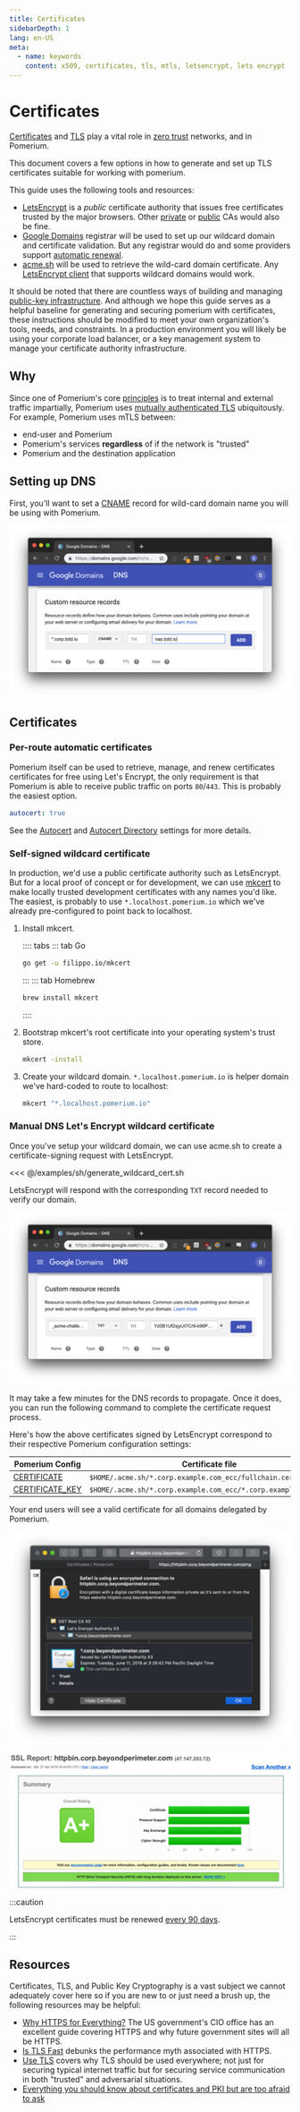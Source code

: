 ```yaml
---
title: Certificates
sidebarDepth: 1
lang: en-US
meta:
  - name: keywords
    content: x509, certificates, tls, mtls, letsencrypt, lets encrypt
---
```


# Certificates

[Certificates](https://en.wikipedia.org/wiki/X.509) and [TLS](https://en.wikipedia.org/wiki/Transport_Layer_Security) play a vital role in [zero trust][principles] networks, and in Pomerium.

This document covers a few options in how to generate and set up TLS certificates suitable for working with pomerium.

This guide uses the following tools and resources:

- [LetsEncrypt](https://letsencrypt.org/about/) is a _public_ certificate authority that issues free certificates trusted by the major browsers. Other [private](https://blog.cloudflare.com/how-to-build-your-own-public-key-infrastructure/) or [public](https://scotthelme.co.uk/are-ev-certificates-worth-the-paper-theyre-written-on/) CAs would also be fine.
- [Google Domains](https://domains.google.com/) registrar will be used to set up our wildcard domain and certificate validation. But any registrar would do and some providers support [automatic renewal](https://github.com/Neilpang/acme.sh/wiki/dnsapi).
- [acme.sh](https://github.com/Neilpang/acme.sh) will be used to retrieve the wild-card domain certificate. Any [LetsEncrypt client](https://letsencrypt.org/docs/client-options/) that supports wildcard domains would work.

It should be noted that there are countless ways of building and managing [public-key infrastructure](https://en.wikipedia.org/wiki/Public_key_infrastructure). And although we hope this guide serves as a helpful baseline for generating and securing pomerium with certificates, these instructions should be modified to meet your own organization's tools, needs, and constraints. In a production environment you will likely be using your corporate load balancer, or a key management system to manage your certificate authority infrastructure.

## Why

Since one of Pomerium's core [principles] is to treat internal and external traffic impartially, Pomerium uses [mutually authenticated TLS](https://en.wikipedia.org/wiki/Mutual_authentication) ubiquitously. For example, Pomerium uses mTLS between:

- end-user and Pomerium
- Pomerium's services **regardless** of if the network is "trusted"
- Pomerium and the destination application

## Setting up DNS

First, you'll want to set a [CNAME](https://en.wikipedia.org/wiki/CNAME_record) record for wild-card domain name you will be using with Pomerium.

![pomerium add a text entry to your dns records](./img/certificate-wildcard-domain.png)

## Certificates

### Per-route automatic certificates

Pomerium itself can be used to retrieve, manage, and renew certificates certificates for free using Let's Encrypt, the only requirement is that Pomerium is able to receive public traffic on ports `80`/`443`. This is probably the easiest option.

```yaml
autocert: true
```

See the [Autocert] and [Autocert Directory] settings for more details.

### Self-signed wildcard certificate

In production, we'd use a public certificate authority such as LetsEncrypt. But for a local proof of concept or for development, we can use [mkcert](https://mkcert.dev/) to make locally trusted development certificates with any names you'd like. The easiest, is probably to use `*.localhost.pomerium.io` which we've already pre-configured to point back to localhost.

1. Install mkcert.

   :::: tabs
   ::: tab Go
   ```bash
   go get -u filippo.io/mkcert
   ```
   :::
   ::: tab Homebrew
   ```bash
   brew install mkcert
   ```
   ::::

1. Bootstrap mkcert's root certificate into your operating system's trust store.

   ```bash
   mkcert -install
   ```

1. Create your wildcard domain. `*.localhost.pomerium.io` is helper domain we've hard-coded to route to localhost:

   ```bash
   mkcert "*.localhost.pomerium.io"
   ```

### Manual DNS Let's Encrypt wildcard certificate

Once you've setup your wildcard domain, we can use acme.sh to create a certificate-signing request with LetsEncrypt.

<<< @/examples/sh/generate_wildcard_cert.sh

LetsEncrypt will respond with the corresponding `TXT` record needed to verify our domain.

![pomerium add a text entry to your dns records](./img/certificate-domain-challenge.png)

It may take a few minutes for the DNS records to propagate. Once it does, you can run the following command to complete the certificate request process.

Here's how the above certificates signed by LetsEncrypt correspond to their respective Pomerium configuration settings:

Pomerium Config                | Certificate file
------------------------------ | --------------------------------------------------------------
[CERTIFICATE]                  | `$HOME/.acme.sh/*.corp.example.com_ecc/fullchain.cer`
[CERTIFICATE_KEY][certificate] | `$HOME/.acme.sh/*.corp.example.com_ecc/*.corp.example.com.key`

Your end users will see a valid certificate for all domains delegated by Pomerium.

![pomerium valid certificate](./img/certificates-valid-secure-certificate.png)

![pomerium certificates A+ ssl labs rating](./img/certificates-ssl-report.png)

:::caution

LetsEncrypt certificates must be renewed [every 90 days](https://letsencrypt.org/2015/11/09/why-90-days.html).

:::

## Resources

Certificates, TLS, and Public Key Cryptography is a vast subject we cannot adequately cover here so if you are new to or just need a brush up, the following resources may be helpful:

- [Why HTTPS for Everything?](https://https.cio.gov/everything/) The US government's CIO office has an excellent guide covering HTTPS and why future government sites will all be HTTPS.
- [Is TLS Fast](https://istlsfastyet.com/) debunks the performance myth associated with HTTPS.
- [Use TLS](https://smallstep.com/blog/use-tls.html) covers why TLS should be used everywhere; not just for securing typical internet traffic but for securing service communication in both "trusted" and adversarial situations.
- [Everything you should know about certificates and PKI but are too afraid to ask](https://smallstep.com/blog/everything-pki.html)

[autocert]: reference/readme.md#autocert
[autocert directory]: reference/readme.md#autocert-directory
[certificate]: reference/readme.md#certificates
[certificate_authority]: reference/readme.md#certificate-authority
[certificate_key]: reference/readme.md#certificates
[override_certificate_name]: reference/readme.md#override-certificate-name
[principles]: overview/background.md#history
[zero trust]: overview/background.md#zero-trust
